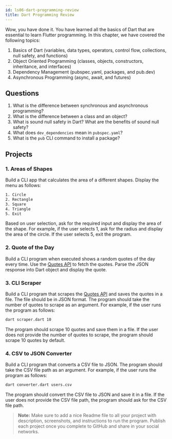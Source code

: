 ```yaml
---
id: ls06-dart-programming-review
title: Dart Programming Review
---
```


Wow, you have done it. You have learned all the basics of Dart that are essential to learn Flutter programming. In this chapter, we have covered the following topics:

1. Basics of Dart (variables, data types, operators, control flow, collections, null safety, and functions)
2. Object Oriented Programming (classes, objects, constructors, inheritance, and interfaces)
3. Dependency Management (pubspec.yaml, packages, and pub.dev)
4. Asynchronous Programming (async, await, and futures)

## Questions

1. What is the difference between synchronous and asynchronous programming?
2. What is the difference between a class and an object?
3. What is sound null safety in Dart? What are the benefits of sound null safety?
4. What does `dev_dependencies` mean in `pubspec.yaml`?
5. What is the `pub` CLI command to install a package?

## Projects

### 1. Areas of Shapes

Build a CLI app that calculates the area of a different shapes. Display the menu as follows:

```bash
1. Circle
2. Rectangle
3. Square
4. Triangle
5. Exit
```
Based on user selection, ask for the required input and display the area of the shape. For example, if the user selects 1, ask for the radius and display the area of the circle. If the user selects 5, exit the program.

### 2. Quote of the Day

Build a CLI program when executed shows a random quotes of the day every time. Use the [Quotes API](https://quotes.rest/) to fetch the quotes. Parse the JSON response into Dart object and display the quote.

### 3. CLI Scraper

Build a CLI program that scrapes the [Quotes API](https://quotes.rest/) and saves the quotes in a file. The file should be in JSON format. The program should take the number of quotes to scrape as an argument. For example, if the user runs the program as follows:

```bash
dart scraper.dart 10
```

The program should scrape 10 quotes and save them in a file. If the user does not provide the number of quotes to scrape, the program should scrape 10 quotes by default.

### 4. CSV to JSON Converter

Build a CLI program that converts a CSV file to JSON. The program should take the CSV file path as an argument. For example, if the user runs the program as follows:

```bash
dart converter.dart users.csv
```

The program should convert the CSV file to JSON and save it in a file. If the user does not provide the CSV file path, the program should ask for the CSV file path.

> **Note:** Make sure to add a nice Readme file to all your project with description, screenshots, and instructions to run the program. Publish each project once you complete to GitHub and share in your social networks.